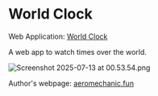 # World Clock

Web Application: [World Clock](https://world-clock-am.vercel.app/)

A web app to watch times over the world.

![Screenshot 2025-07-13 at 00.53.54.png](https://s2.loli.net/2025/07/13/7XhpFfmrjagvMOA.png)

Author's webpage: [aeromechanic.fun](https://aeromechanic.fun)

